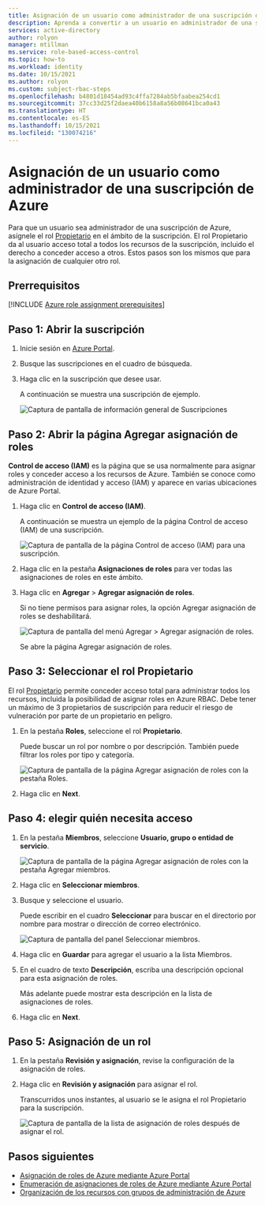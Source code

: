 ```yaml
---
title: Asignación de un usuario como administrador de una suscripción de Azure - Azure RBAC
description: Aprenda a convertir a un usuario en administrador de una suscripción de Azure mediante Azure Portal y el control de acceso basado en rol (Azure RBAC).
services: active-directory
author: rolyon
manager: mtillman
ms.service: role-based-access-control
ms.topic: how-to
ms.workload: identity
ms.date: 10/15/2021
ms.author: rolyon
ms.custom: subject-rbac-steps
ms.openlocfilehash: b4801d18454ad93c4ffa7284ab5bfaabea254cd1
ms.sourcegitcommit: 37cc33d25f2daea40b6158a8a56b08641bca0a43
ms.translationtype: HT
ms.contentlocale: es-ES
ms.lasthandoff: 10/15/2021
ms.locfileid: "130074216"
---
```

# <a name="assign-a-user-as-an-administrator-of-an-azure-subscription"></a>Asignación de un usuario como administrador de una suscripción de Azure

Para que un usuario sea administrador de una suscripción de Azure, asígnele el rol [Propietario](built-in-roles.md#owner) en el ámbito de la suscripción. El rol Propietario da al usuario acceso total a todos los recursos de la suscripción, incluido el derecho a conceder acceso a otros. Estos pasos son los mismos que para la asignación de cualquier otro rol.

## <a name="prerequisites"></a>Prerrequisitos

[!INCLUDE [Azure role assignment prerequisites](../../includes/role-based-access-control/prerequisites-role-assignments.md)]

## <a name="step-1-open-the-subscription"></a>Paso 1: Abrir la suscripción

1. Inicie sesión en [Azure Portal](https://portal.azure.com).

1. Busque las suscripciones en el cuadro de búsqueda.

1. Haga clic en la suscripción que desee usar.

    A continuación se muestra una suscripción de ejemplo.

    ![Captura de pantalla de información general de Suscripciones](./media/shared/sub-overview.png)

## <a name="step-2-open-the-add-role-assignment-page"></a>Paso 2: Abrir la página Agregar asignación de roles

**Control de acceso (IAM)** es la página que se usa normalmente para asignar roles y conceder acceso a los recursos de Azure. También se conoce como administración de identidad y acceso (IAM) y aparece en varias ubicaciones de Azure Portal.

1. Haga clic en **Control de acceso (IAM)**.

    A continuación se muestra un ejemplo de la página Control de acceso (IAM) de una suscripción.

    ![Captura de pantalla de la página Control de acceso (IAM) para una suscripción.](./media/shared/sub-access-control.png)

1. Haga clic en la pestaña **Asignaciones de roles** para ver todas las asignaciones de roles en este ámbito.

1. Haga clic en **Agregar** > **Agregar asignación de roles**.

   Si no tiene permisos para asignar roles, la opción Agregar asignación de roles se deshabilitará.

    ![Captura de pantalla del menú Agregar > Agregar asignación de roles.](./media/shared/add-role-assignment-menu.png)

    Se abre la página Agregar asignación de roles.

## <a name="step-3-select-the-owner-role"></a>Paso 3: Seleccionar el rol Propietario

El rol [Propietario](built-in-roles.md#owner) permite conceder acceso total para administrar todos los recursos, incluida la posibilidad de asignar roles en Azure RBAC. Debe tener un máximo de 3 propietarios de suscripción para reducir el riesgo de vulneración por parte de un propietario en peligro.

1. En la pestaña **Roles**, seleccione el rol **Propietario**.

    Puede buscar un rol por nombre o por descripción. También puede filtrar los roles por tipo y categoría.

   ![Captura de pantalla de la página Agregar asignación de roles con la pestaña Roles.](./media/shared/roles.png)

1. Haga clic en **Next**.

## <a name="step-4-select-who-needs-access"></a>Paso 4: elegir quién necesita acceso

1. En la pestaña **Miembros**, seleccione **Usuario, grupo o entidad de servicio**.

   ![Captura de pantalla de la página Agregar asignación de roles con la pestaña Agregar miembros.](./media/shared/members.png)

1. Haga clic en **Seleccionar miembros**.

1. Busque y seleccione el usuario.

    Puede escribir en el cuadro **Seleccionar** para buscar en el directorio por nombre para mostrar o dirección de correo electrónico.

   ![Captura de pantalla del panel Seleccionar miembros.](./media/shared/select-members.png)

1. Haga clic en **Guardar** para agregar el usuario a la lista Miembros.

1. En el cuadro de texto **Descripción**, escriba una descripción opcional para esta asignación de roles.

    Más adelante puede mostrar esta descripción en la lista de asignaciones de roles.

1. Haga clic en **Next**.

## <a name="step-5-assign-role"></a>Paso 5: Asignación de un rol

1. En la pestaña **Revisión y asignación**, revise la configuración de la asignación de roles.

1. Haga clic en **Revisión y asignación** para asignar el rol.

   Transcurridos unos instantes, al usuario se le asigna el rol Propietario para la suscripción.

    ![Captura de pantalla de la lista de asignación de roles después de asignar el rol.](./media/role-assignments-portal-subscription-admin/sub-role-assignments-owner.png)

## <a name="next-steps"></a>Pasos siguientes

- [Asignación de roles de Azure mediante Azure Portal](role-assignments-portal.md)
- [Enumeración de asignaciones de roles de Azure mediante Azure Portal](role-assignments-list-portal.md)
- [Organización de los recursos con grupos de administración de Azure](../governance/management-groups/overview.md)

